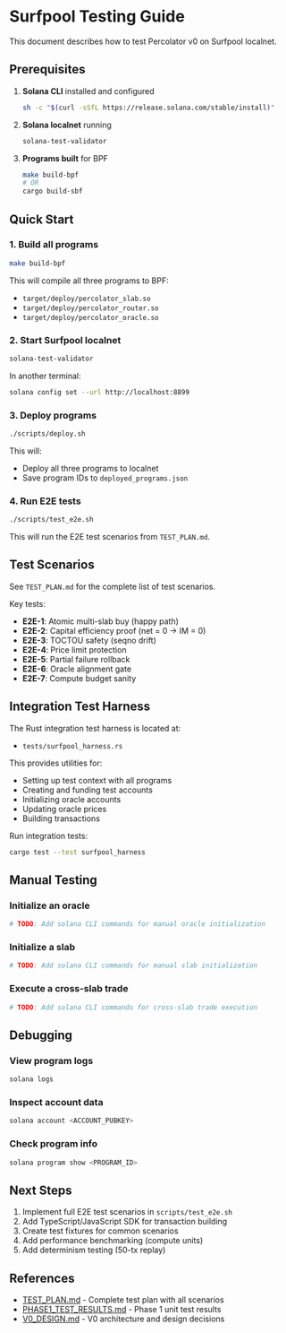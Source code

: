 # Surfpool Testing Guide

This document describes how to test Percolator v0 on Surfpool localnet.

## Prerequisites

1. **Solana CLI** installed and configured
   ```bash
   sh -c "$(curl -sSfL https://release.solana.com/stable/install)"
   ```

2. **Solana localnet** running
   ```bash
   solana-test-validator
   ```

3. **Programs built** for BPF
   ```bash
   make build-bpf
   # OR
   cargo build-sbf
   ```

## Quick Start

### 1. Build all programs
```bash
make build-bpf
```

This will compile all three programs to BPF:
- `target/deploy/percolator_slab.so`
- `target/deploy/percolator_router.so`
- `target/deploy/percolator_oracle.so`

### 2. Start Surfpool localnet
```bash
solana-test-validator
```

In another terminal:
```bash
solana config set --url http://localhost:8899
```

### 3. Deploy programs
```bash
./scripts/deploy.sh
```

This will:
- Deploy all three programs to localnet
- Save program IDs to `deployed_programs.json`

### 4. Run E2E tests
```bash
./scripts/test_e2e.sh
```

This will run the E2E test scenarios from `TEST_PLAN.md`.

## Test Scenarios

See `TEST_PLAN.md` for the complete list of test scenarios.

Key tests:
- **E2E-1**: Atomic multi-slab buy (happy path)
- **E2E-2**: Capital efficiency proof (net = 0 → IM = 0)
- **E2E-3**: TOCTOU safety (seqno drift)
- **E2E-4**: Price limit protection
- **E2E-5**: Partial failure rollback
- **E2E-6**: Oracle alignment gate
- **E2E-7**: Compute budget sanity

## Integration Test Harness

The Rust integration test harness is located at:
- `tests/surfpool_harness.rs`

This provides utilities for:
- Setting up test context with all programs
- Creating and funding test accounts
- Initializing oracle accounts
- Updating oracle prices
- Building transactions

Run integration tests:
```bash
cargo test --test surfpool_harness
```

## Manual Testing

### Initialize an oracle
```bash
# TODO: Add solana CLI commands for manual oracle initialization
```

### Initialize a slab
```bash
# TODO: Add solana CLI commands for manual slab initialization
```

### Execute a cross-slab trade
```bash
# TODO: Add solana CLI commands for cross-slab trade execution
```

## Debugging

### View program logs
```bash
solana logs
```

### Inspect account data
```bash
solana account <ACCOUNT_PUBKEY>
```

### Check program info
```bash
solana program show <PROGRAM_ID>
```

## Next Steps

1. Implement full E2E test scenarios in `scripts/test_e2e.sh`
2. Add TypeScript/JavaScript SDK for transaction building
3. Create test fixtures for common scenarios
4. Add performance benchmarking (compute units)
5. Add determinism testing (50-tx replay)

## References

- [TEST_PLAN.md](TEST_PLAN.md) - Complete test plan with all scenarios
- [PHASE1_TEST_RESULTS.md](PHASE1_TEST_RESULTS.md) - Phase 1 unit test results
- [V0_DESIGN.md](V0_DESIGN.md) - V0 architecture and design decisions

